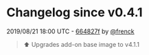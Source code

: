 # Changelog since v0.4.1

2019/08/21 18:00 UTC - [664827f](https://github.com/hassio-addons/addon-zerotier/commit/664827f9f7cb833740c70729c017a5361be426d2) by [@frenck](https://github.com/frenck)
> :arrow_up: Upgrades add-on base image to v4.1.1 

